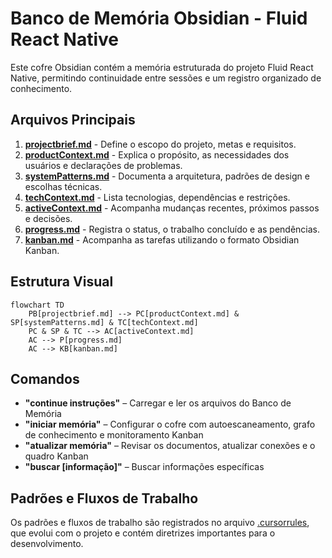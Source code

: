 # Banco de Memória Obsidian - Fluid React Native

Este cofre Obsidian contém a memória estruturada do projeto Fluid React Native, permitindo continuidade entre sessões e um registro organizado de conhecimento.

## Arquivos Principais

1. [**projectbrief.md**](./projectbrief.md) - Define o escopo do projeto, metas e requisitos.
2. [**productContext.md**](./productContext.md) - Explica o propósito, as necessidades dos usuários e declarações de problemas.
3. [**systemPatterns.md**](./systemPatterns.md) - Documenta a arquitetura, padrões de design e escolhas técnicas.
4. [**techContext.md**](./techContext.md) - Lista tecnologias, dependências e restrições.
5. [**activeContext.md**](./activeContext.md) - Acompanha mudanças recentes, próximos passos e decisões.
6. [**progress.md**](./progress.md) - Registra o status, o trabalho concluído e as pendências.
7. [**kanban.md**](./kanban.md) - Acompanha as tarefas utilizando o formato Obsidian Kanban.

## Estrutura Visual

```mermaid
flowchart TD
    PB[projectbrief.md] --> PC[productContext.md] & SP[systemPatterns.md] & TC[techContext.md]
    PC & SP & TC --> AC[activeContext.md]
    AC --> P[progress.md]
    AC --> KB[kanban.md]
```

## Comandos

- **"continue instruções"** – Carregar e ler os arquivos do Banco de Memória
- **"iniciar memória"** – Configurar o cofre com autoescaneamento, grafo de conhecimento e monitoramento Kanban
- **"atualizar memória"** – Revisar os documentos, atualizar conexões e o quadro Kanban
- **"buscar [informação]"** – Buscar informações específicas

## Padrões e Fluxos de Trabalho

Os padrões e fluxos de trabalho são registrados no arquivo [.cursorrules](../.cursorrules), que evolui com o projeto e contém diretrizes importantes para o desenvolvimento. 